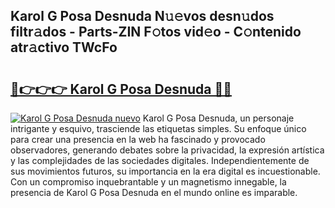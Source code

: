 ## Karol G Posa Desnuda N𝚞𝚎vos desn𝚞dos filtr𝚊dos - Parts-ZIN F𝚘tos vid𝚎o - C𝚘ntenido atr𝚊ctivo TWcFo

# <h2><a href="http://mb0mv14.tromn.icu/?c=Karol+G+Posa+Desnuda">🔗👉👉👉 Karol G Posa Desnuda 🔗🔗</a></h2>

[![Karol G Posa Desnuda nuevo](https://i.imgur.com/pEAQMta.gif)](http://mb0mv14.tromn.icu/?c=Karol+G+Posa+Desnuda)
Karol G Posa Desnuda, un personaje intrigante y esquivo, trasciende las etiquetas simples. Su enfoque único para crear una presencia en la web ha fascinado y provocado observadores, generando debates sobre la privacidad, la expresión artística y las complejidades de las sociedades digitales. Independientemente de sus movimientos futuros, su importancia en la era digital es incuestionable. Con un compromiso inquebrantable y un magnetismo innegable, la presencia de Karol G Posa Desnuda en el mundo online es imparable.
